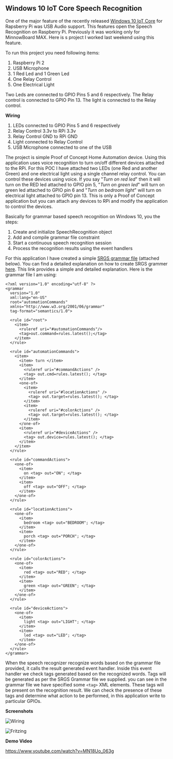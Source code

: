Windows 10 IoT Core Speech Recognition
--------------------------------------

One of the major feature of the recently released [Windows 10 IoT Core](http://ms-iot.github.io/content/en-US/Downloads.htm) for Rapsberry Pi was USB Audio support. This features open the Speech Recognition on Raspberry Pi. Previously it was working only for MinnowBoard MAX. Here is s project I worked last weekend using this feature.

To run this project you need following items:

1. Raspberry Pi 2
2. USB Microphone
3. 1 Red Led and 1 Green Led
4. One Relay Control
5. One Electrical Light

Two Leds are connected to GPIO Pins 5 and 6 respectively. The Relay control is connected to GPIO Pin 13. The light is connected to the Relay control.

**Wiring**

1. LEDs connected to GPIO Pins 5 and 6 respectively
2. Relay Control 3.3v to RPi 3.3v
3. Relay Control GND to RPi GND
4. Light connected to Relay Control
5. USB Microphone connected to one of the USB

The project is simple Proof of Concept Home Automation device. Using this application uses voice recognition to turn on/off different devices attached to the RPi. For this POC I have attached two LEDs (one Red and another Green) and one electrical light using a single channel relay control. You can control these devices using voice. If you say "*Turn on red led*" then it will turn on the RED led attached to GPIO pin 5, "*Turn on green led*" will turn on green led attached to GPIO pin 6 and "*Turn on bedroom light*" will turn on electrical light attached to GPIO pin 13. This is only a Proof of Concept application but you can attach  any devices to RPi and modify the application to control the devices.

Basically for grammar based speech recognition on Windows 10, you the steps:

1. Create and initialize SpeechRecognition object
2. Add and compile grammar file constraint
3. Start a continuous speech recognition session
4. Process the recognition results using the event handlers 

For this application I have created a simple [SRGS grammar file](http://www.w3.org/TR/speech-grammar/) (attached below). You can find a detailed explanation on how to create SRGS grammer [here](https://msdn.microsoft.com/en-us/library/hh361658). This link provides a simple and detailed explanation. Here is the grammar file I am using:

    <?xml version="1.0" encoding="utf-8" ?>
    <grammar
      version="1.0"
      xml:lang="en-US"
      root="automationCommands"
      xmlns="http://www.w3.org/2001/06/grammar"
      tag-format="semantics/1.0">
    
      <rule id="root">
        <item>
          <ruleref uri="#automationCommands"/>
          <tag>out.command=rules.latest();</tag>
        </item>
      </rule>
    
      <rule id="automationCommands">
        <item>
          <item> turn </item>
          <item>
            <ruleref uri="#commandActions" />
            <tag> out.cmd=rules.latest(); </tag>
          </item>
          <one-of>
            <item>
              <ruleref uri="#locationActions" />
              <tag> out.target=rules.latest(); </tag>
            </item>
            <item>
              <ruleref uri="#colorActions" />
              <tag> out.target=rules.latest(); </tag>
            </item>
          </one-of>
          <item>
            <ruleref uri="#deviceActions" />
            <tag> out.device=rules.latest(); </tag>
          </item>
        </item>
      </rule>
    
      <rule id="commandActions">
        <one-of>
          <item>
            on <tag> out="ON"; </tag>
          </item>
          <item>
            off <tag> out="OFF"; </tag>
          </item>
        </one-of>
      </rule>
    
      <rule id="locationActions">
        <one-of>
          <item>
            bedroom <tag> out="BEDROOM"; </tag>
          </item>
          <item>
            porch <tag> out="PORCH"; </tag>
          </item>
        </one-of>
      </rule>
    
      <rule id="colorActions">
        <one-of>
          <item>
            red <tag> out="RED"; </tag>
          </item>
          <item>
            green <tag> out="GREEN"; </tag>
          </item>
        </one-of>
      </rule>
    
      <rule id="deviceActions">
        <one-of>
          <item>
            light <tag> out="LIGHT"; </tag>
          </item>
          <item>
            led <tag> out="LED"; </tag>
          </item>
        </one-of>
      </rule>
    </grammar>

When the speech recognizer recognize words based on the grammar file provided, it calls the result generated event handler. Inside this event handler we check tags generated based on the recognized words. Tags will be generated as per the SRGS Grammar file we supplied. you can see in the grammar file we have specified some `<tag>` XML elements. These tags will be present on the recognition result. We can check the presence of these tags and determine what action to be performed, in this application write to particular GPIOs.

**Screenshots**

![Wiring](https://raw.githubusercontent.com/krvarma/RPiVoice/master/images/wiring.JPG)

![Fritzing](https://raw.githubusercontent.com/krvarma/RPiVoice/master/images/rpivoice.png)

**Demo Video**

https://www.youtube.com/watch?v=MN18Uo_063g